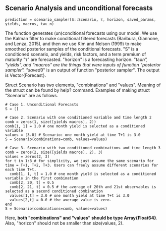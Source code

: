 ## Scenario Analysis and unconditional forecasts

```juila
prediction = scenario_sampler(S::Scenario, τ, horizon, saved_params, yields, macros, tau_n)
```

The function generates (un)conditional forecasts using our model. We use the Kalman filter to make conditional filtered forecasts (Bańbura, Giannone, and Lenza, 2015), and then we use Kim and Nelson (1999) to make smoothed posterior samples of the conditional forecasts. "S" is a conditioned scenario, and yields, risk factors, and a term premium of maturity "τ" are forecasted. "horizon" is a forecasting horizon. "tau*n", "yields", and "macros" are the things that were inputs of function "posterior sampler". "saved*θ" is an output of function "posterior sampler". The output is Vector{Forecast}.

Struct Scenario has two elements, "combinations" and "values". Meaning of the struct can be found by help? command. Examples of making struct "Scenario" are as follows.

```juila
# Case 1. Unconditional Forecasts
S = []

# Case 2. Scenario with one conditioned variable and time length 2
comb = zeros(1, size([yields macros], 2))
comb[1, 1] = 1.0 # one month yield is selected as a conditioned variable
values = [3.0] # Scenario: one month yield at time T+1 is 3.0
S = Scenario(combinations=comb, values=values)

# Case 3. Scenario with two conditioned combinations and time length 3
comb = zeros(2, size([yields macros], 2), 3)
values = zeros(2, 3)
for t in 1:3 # for simplicity, we just assume the same scenario for time = T+1, T+2, T+3. Users can freely assume different scenarios for each time T+t.
  comb[1, 1, t] = 1.0 # one month yield is selected as a conditioned variable in the first combination
  comb[2, 20, t] = 0.5
  comb[2, 21, t] = 0.5 # the average of 20th and 21st observables is selected as a second conditioned combination
  values[1,t] = 3.0 # one month yield at time T+t is 3.0
  values[2,t] = 0.0 # the average value is zero.
end
S = Scenario(combinations=comb, values=values)
```

Here, **both "combinations" and "values" should be type Array{Float64}**. Also, "horizon" should not be smaller than size(values, 2).
